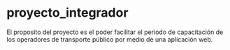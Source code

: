 # proyecto_integrador
El proposito del proyecto es el poder facilitar el periodo de capacitación de los operadores de transporte público por medio de una aplicación web. 
